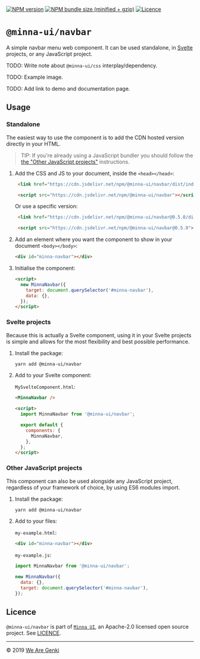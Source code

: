 [![NPM version](https://img.shields.io/npm/v/@minna-ui/navbar.svg)](https://www.npmjs.com/package/@minna-ui/navbar)
[![NPM bundle size (minified + gzip)](https://img.shields.io/bundlephobia/minzip/@minna-ui/navbar.svg)](https://bundlephobia.com/result?p=@minna-ui/navbar)
[![Licence](https://img.shields.io/npm/l/@minna-ui/navbar.svg)](https://github.com/WeAreGenki/minna-ui/blob/master/LICENCE)

# `@minna-ui/navbar`

A simple navbar menu web component. It can be used standalone, in [Svelte](https://svelte.technology/guide) projects, or any JavaScript project.

TODO: Write note about `@minna-ui/css` interplay/dependency.

TODO: Example image.

TODO: Add link to demo and documentation page.

## Usage

### Standalone

The easiest way to use the component is to add the CDN hosted version directly in your HTML.

> TIP: If you're already using a JavaScript bundler you should follow the [the "Other JavaScript projects"](#other-javascript-projects) instructions.

1. Add the CSS and JS to your document, inside the `<head></head>`:

   <!-- prettier-ignore -->
   ```html
    <link href="https://cdn.jsdelivr.net/npm/@minna-ui/navbar/dist/index.css" rel="stylesheet"/>

    <script src="https://cdn.jsdelivr.net/npm/@minna-ui/navbar"></script>
    ```

   Or use a specific version:

   <!-- prettier-ignore -->
   ```html
    <link href="https://cdn.jsdelivr.net/npm/@minna-ui/navbar@0.5.0/dist/index.css" rel="stylesheet"/>

    <script src="https://cdn.jsdelivr.net/npm/@minna-ui/navbar@0.5.0"></script>
    ```

1. Add an element where you want the component to show in your document `<body></body>`:

   ```html
   <div id="minna-navbar"></div>
   ```

1. Initialise the component:

   <!-- eslint-disable no-new -->

   ```html
   <script>
     new MinnaNavbar({
       target: document.querySelector('#minna-navbar'),
       data: {},
     });
   </script>
   ```

### Svelte projects

Because this is actually a Svelte component, using it in your Svelte projects is simple and allows for the most flexibility and best possible performance.

1. Install the package:

   ```sh
   yarn add @minna-ui/navbar
   ```

1. Add to your Svelte component:

   `MySvelteComponent.html`:

   ```html
   <MinnaNavbar />

   <script>
     import MinnaNavbar from '@minna-ui/navbar';

     export default {
       components: {
         MinnaNavbar,
       },
     };
   </script>
   ```

### Other JavaScript projects

This component can also be used alongside any JavaScript project, regardless of your framework of choice, by using ES6 modules import.

1. Install the package:

   ```sh
   yarn add @minna-ui/navbar
   ```

1. Add to your files:

   `my-example.html`:

   ```html
   <div id="minna-navbar"></div>
   ```

   `my-example.js`:

   <!-- eslint-disable no-new -->

   ```js
   import MinnaNavbar from '@minna-ui/navbar';

   new MinnaNavbar({
     data: {},
     target: document.querySelector('#minna-navbar'),
   });
   ```

## Licence

`@minna-ui/navbar` is part of [`Minna UI`](https://github.com/WeAreGenki/minna-ui), an Apache-2.0 licensed open source project. See [LICENCE](https://github.com/WeAreGenki/minna-ui/blob/master/LICENCE).

---

© 2019 [We Are Genki](https://wearegenki.com)
